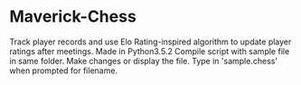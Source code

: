 # Maverick-Chess
Track player records and use Elo Rating-inspired algorithm to update player ratings after meetings.
Made in Python3.5.2
Compile script with sample file in same folder. Make changes or display the file. Type in 'sample.chess' when prompted for filename. 

